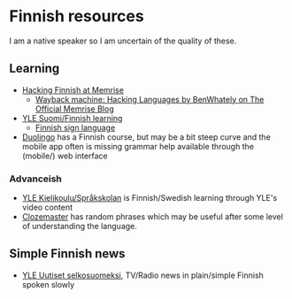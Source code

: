 # Finnish resources

I am a native speaker so I am uncertain of the quality of these.

## Learning

* [Hacking Finnish at Memrise](https://app.memrise.com/course/134598/hacking-finnish/)
  * [Wayback machine: Hacking Languages by BenWhately on The Official Memrise Blog](https://web.archive.org/web/20160118103207/http://www.memrise.com/blog/hacking-languages/)
* [YLE Suomi/Finnish learning](https://yle.fi/aihe/artikkeli/2015/12/15/suomi-finnish)
  * [Finnish sign language](https://yle.fi/aihe/artikkeli/2015/12/15/viittomakieli)
* [Duolingo](https://duolingo.com/) has a Finnish course, but may be a bit
  steep curve and the mobile app often is missing grammar help available
  through the (mobile/) web interface

### Advanceish

* [YLE Kielikoulu/Språkskolan](https://yle.fi/aihe/kielikoulu-sprakskolan)
  is Finnish/Swedish learning through YLE's video content
* [Clozemaster](https://www.clozemaster.com/) has random phrases which may
  be useful after some level of understanding the language.

## Simple Finnish news

* [YLE Uutiset selkosuomeksi](https://yle.fi/uutiset/osasto/selkouutiset/),
  TV/Radio news in plain/simple Finnish spoken slowly

